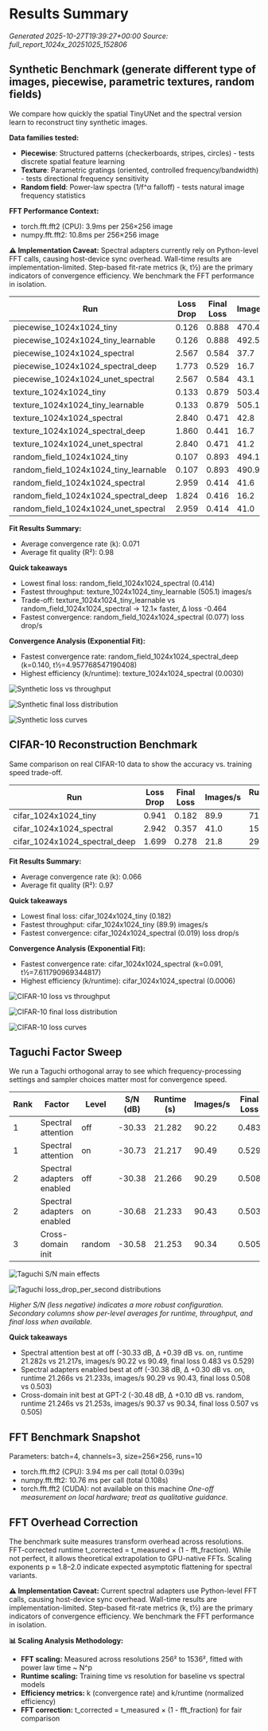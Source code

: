 # Results Summary

_Generated 2025-10-27T19:39:27+00:00_
_Source: full_report_1024x_20251025_152806_

## Synthetic Benchmark (generate different type of images, piecewise, parametric textures, random fields)
We compare how quickly the spatial TinyUNet and the spectral version learn to reconstruct tiny synthetic images. 

**Data families tested:**
- **Piecewise**: Structured patterns (checkerboards, stripes, circles) - tests discrete spatial feature learning
- **Texture**: Parametric gratings (oriented, controlled frequency/bandwidth) - tests directional frequency sensitivity
- **Random field**: Power-law spectra (1/f^α falloff) - tests natural image frequency statistics

**FFT Performance Context:**
- torch.fft.fft2 (CPU): 3.9ms per 256×256 image
- numpy.fft.fft2: 10.8ms per 256×256 image

**⚠️ Implementation Caveat:**
Spectral adapters currently rely on Python-level FFT calls, causing host-device sync overhead.
Wall-time results are implementation-limited. Step-based fit-rate metrics (k, t½) are the primary
indicators of convergence efficiency. We benchmark the FFT performance in isolation.

| Run | Loss Drop | Final Loss | Images/s | Runtime (s) | Fit k | Fit R² | t½ | FID |
| --- | --- | --- | --- | --- | --- | --- | --- | --- |
| piecewise_1024x1024_tiny | 0.126 | 0.888 | 470.4 | 3.4 | 0.000 | 0.94 | 96963.7 | – |
| piecewise_1024x1024_tiny_learnable | 0.126 | 0.888 | 492.5 | 3.2 | 0.000 | 0.94 | 96963.7 | – |
| piecewise_1024x1024_spectral | 2.567 | 0.584 | 37.7 | 42.4 | 0.104 | 1.00 | 6.7 | – |
| piecewise_1024x1024_spectral_deep | 1.773 | 0.529 | 16.7 | 95.6 | 0.126 | 0.99 | 5.5 | – |
| piecewise_1024x1024_unet_spectral | 2.567 | 0.584 | 43.1 | 37.2 | 0.104 | 1.00 | 6.7 | – |
| texture_1024x1024_tiny | 0.133 | 0.879 | 503.4 | 3.2 | 0.000 | 0.95 | 90937.8 | – |
| texture_1024x1024_tiny_learnable | 0.133 | 0.879 | 505.1 | 3.2 | 0.000 | 0.95 | 90937.8 | – |
| texture_1024x1024_spectral | 2.840 | 0.471 | 42.8 | 37.4 | 0.113 | 1.00 | 6.1 | – |
| texture_1024x1024_spectral_deep | 1.860 | 0.441 | 16.7 | 95.8 | 0.139 | 0.99 | 5.0 | – |
| texture_1024x1024_unet_spectral | 2.840 | 0.471 | 41.2 | 38.9 | 0.113 | 1.00 | 6.1 | – |
| random_field_1024x1024_tiny | 0.107 | 0.893 | 494.1 | 3.2 | 0.000 | 0.96 | 81313.5 | – |
| random_field_1024x1024_tiny_learnable | 0.107 | 0.893 | 490.9 | 3.3 | 0.000 | 0.96 | 81313.5 | – |
| random_field_1024x1024_spectral | 2.959 | 0.414 | 41.6 | 38.4 | 0.114 | 1.00 | 6.1 | – |
| random_field_1024x1024_spectral_deep | 1.824 | 0.416 | 16.2 | 99.0 | 0.140 | 0.99 | 5.0 | – |
| random_field_1024x1024_unet_spectral | 2.959 | 0.414 | 41.0 | 39.0 | 0.114 | 1.00 | 6.1 | – |

**Fit Results Summary:**
- Average convergence rate (k): 0.071
- Average fit quality (R²): 0.98


**Quick takeaways**
- Lowest final loss: random_field_1024x1024_spectral (0.414)
- Fastest throughput: texture_1024x1024_tiny_learnable (505.1) images/s
- Trade-off: texture_1024x1024_tiny_learnable vs random_field_1024x1024_spectral → 12.1× faster, Δ loss -0.464
- Fastest convergence: random_field_1024x1024_spectral (0.077) loss drop/s

**Convergence Analysis (Exponential Fit):**
- Fastest convergence rate: random_field_1024x1024_spectral_deep (k=0.140, t½=4.957768547190408)
- Highest efficiency (k/runtime): texture_1024x1024_spectral (0.0030)

![Synthetic loss vs throughput](tradeoff_loss_vs_speed_synthetic.png)

![Synthetic final loss distribution](loss_final_distribution_synthetic.png)

![Synthetic loss curves](loss_curve_synthetic.png)

## CIFAR-10 Reconstruction Benchmark
Same comparison on real CIFAR-10 data to show the accuracy vs. training speed trade-off.

| Run | Loss Drop | Final Loss | Images/s | Runtime (s) | Fit k | Fit R² | t½ | FID |
| --- | --- | --- | --- | --- | --- | --- | --- | --- |
| cifar_1024x1024_tiny | 0.941 | 0.182 | 89.9 | 71.2 | 0.017 | 0.99 | 40.2 | – |
| cifar_1024x1024_spectral | 2.942 | 0.357 | 41.0 | 155.9 | 0.091 | 0.98 | 7.6 | – |
| cifar_1024x1024_spectral_deep | 1.699 | 0.278 | 21.8 | 293.7 | 0.090 | 0.94 | 7.7 | – |

**Fit Results Summary:**
- Average convergence rate (k): 0.066
- Average fit quality (R²): 0.97


**Quick takeaways**
- Lowest final loss: cifar_1024x1024_tiny (0.182)
- Fastest throughput: cifar_1024x1024_tiny (89.9) images/s
- Fastest convergence: cifar_1024x1024_spectral (0.019) loss drop/s

**Convergence Analysis (Exponential Fit):**
- Fastest convergence rate: cifar_1024x1024_spectral (k=0.091, t½=7.611790969344817)
- Highest efficiency (k/runtime): cifar_1024x1024_spectral (0.0006)

![CIFAR-10 loss vs throughput](tradeoff_loss_vs_speed_cifar.png)

![CIFAR-10 final loss distribution](loss_final_distribution_cifar.png)

![CIFAR-10 loss curves](loss_curve_cifar.png)

## Taguchi Factor Sweep
We run a Taguchi orthogonal array to see which frequency-processing settings and sampler choices matter most for convergence speed.

| Rank | Factor | Level | S/N (dB) | Runtime (s) | Images/s | Final Loss |
| --- | --- | --- | --- | --- | --- | --- |
| 1 | Spectral attention | off | -30.33 | 21.282 | 90.22 | 0.483 |
| 1 | Spectral attention | on | -30.73 | 21.217 | 90.49 | 0.529 |
| 2 | Spectral adapters enabled | off | -30.38 | 21.266 | 90.29 | 0.508 |
| 2 | Spectral adapters enabled | on | -30.68 | 21.233 | 90.43 | 0.503 |
| 3 | Cross-domain init | random | -30.58 | 21.253 | 90.34 | 0.505 |

![Taguchi S/N main effects](taguchi_snr.png)

![Taguchi loss_drop_per_second distributions](taguchi_loss_drop_per_second.png)

_Higher S/N (less negative) indicates a more robust configuration. Secondary columns show per-level averages for runtime, throughput, and final loss when available._

**Quick takeaways**
- Spectral attention best at off (-30.33 dB, Δ +0.39 dB vs. on, runtime 21.282s vs 21.217s, images/s 90.22 vs 90.49, final loss 0.483 vs 0.529)
- Spectral adapters enabled best at off (-30.38 dB, Δ +0.30 dB vs. on, runtime 21.266s vs 21.233s, images/s 90.29 vs 90.43, final loss 0.508 vs 0.503)
- Cross-domain init best at GPT-2 (-30.48 dB, Δ +0.10 dB vs. random, runtime 21.246s vs 21.253s, images/s 90.37 vs 90.34, final loss 0.507 vs 0.505)

## FFT Benchmark Snapshot
Parameters: batch=4, channels=3, size=256×256, runs=10
- torch.fft.fft2 (CPU): 3.94 ms per call (total 0.039s)
- numpy.fft.fft2: 10.76 ms per call (total 0.108s)
- torch.fft.fft2 (CUDA): not available on this machine
_One-off measurement on local hardware; treat as qualitative guidance._

## FFT Overhead Correction
The benchmark suite measures transform overhead across resolutions.
FFT-corrected runtime t_corrected = t_measured × (1 - fft_fraction).
While not perfect, it allows theoretical extrapolation to GPU-native FFTs.
Scaling exponents p ≈ 1.8–2.0 indicate expected asymptotic flattening for spectral variants.

**⚠️ Implementation Caveat:**
Current spectral adapters use Python-level FFT calls, causing host-device sync overhead.
Wall-time results are implementation-limited. Step-based fit-rate metrics (k, t½) are the primary
indicators of convergence efficiency. We benchmark the FFT performance in isolation.

**📊 Scaling Analysis Methodology:**
- **FFT scaling:** Measured across resolutions 256² to 1536², fitted with power law time ~ N^p
- **Runtime scaling:** Training time vs resolution for baseline vs spectral models
- **Efficiency metrics:** k (convergence rate) and k/runtime (normalized efficiency)
- **FFT correction:** t_corrected = t_measured × (1 - fft_fraction) for fair comparison
